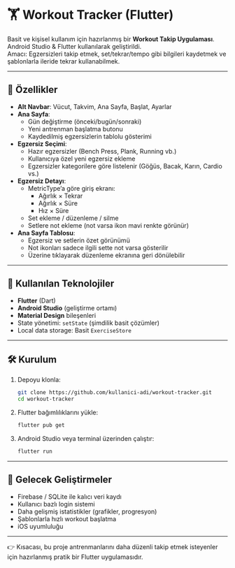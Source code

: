 # 🏋️ Workout Tracker (Flutter)

Basit ve kişisel kullanım için hazırlanmış bir **Workout Takip Uygulaması**.  
Android Studio & Flutter kullanılarak geliştirildi.  
Amacı: Egzersizleri takip etmek, set/tekrar/tempo gibi bilgileri kaydetmek ve şablonlarla ileride tekrar kullanabilmek.

---

## 🚀 Özellikler
- **Alt Navbar**: Vücut, Takvim, Ana Sayfa, Başlat, Ayarlar  
- **Ana Sayfa**:
  - Gün değiştirme (önceki/bugün/sonraki)  
  - Yeni antrenman başlatma butonu  
  - Kaydedilmiş egzersizlerin tablolu gösterimi  
- **Egzersiz Seçimi**:
  - Hazır egzersizler (Bench Press, Plank, Running vb.)  
  - Kullanıcıya özel yeni egzersiz ekleme  
  - Egzersizler kategorilere göre listelenir (Göğüs, Bacak, Karın, Cardio vs.)  
- **Egzersiz Detayı**:
  - MetricType’a göre giriş ekranı:  
    - Ağırlık × Tekrar  
    - Ağırlık × Süre  
    - Hız × Süre  
  - Set ekleme / düzenleme / silme  
  - Setlere not ekleme (not varsa ikon mavi renkte görünür)  
- **Ana Sayfa Tablosu**:
  - Egzersiz ve setlerin özet görünümü  
  - Not ikonları sadece ilgili sette not varsa gösterilir  
  - Üzerine tıklayarak düzenleme ekranına geri dönülebilir  

---

## 📱 Kullanılan Teknolojiler
- **Flutter** (Dart)  
- **Android Studio** (geliştirme ortamı)  
- **Material Design** bileşenleri  
- State yönetimi: `setState` (şimdilik basit çözümler)  
- Local data storage: Basit `ExerciseStore`  

---

## 🛠️ Kurulum
1. Depoyu klonla:
   ```bash
   git clone https://github.com/kullanici-adi/workout-tracker.git
   cd workout-tracker
   ```
2. Flutter bağımlılıklarını yükle:
   ```bash
   flutter pub get
   ```
3. Android Studio veya terminal üzerinden çalıştır:
   ```bash
   flutter run
   ```

---

## 📌 Gelecek Geliştirmeler
- Firebase / SQLite ile kalıcı veri kaydı  
- Kullanıcı bazlı login sistemi  
- Daha gelişmiş istatistikler (grafikler, progresyon)  
- Şablonlarla hızlı workout başlatma  
- iOS uyumluluğu  

---

👉 Kısacası, bu proje antrenmanlarını daha düzenli takip etmek isteyenler için hazırlanmış pratik bir Flutter uygulamasıdır.  
